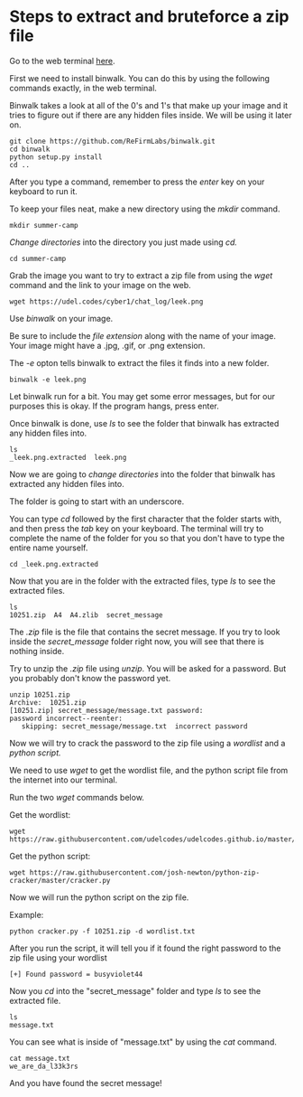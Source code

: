 # Steps to extract and bruteforce a zip file

Go to the web terminal [here](http://157.230.203.138/term).

First we need to install binwalk. You can do this by using the following commands exactly, in the web terminal.

Binwalk takes a look at all of the 0's and 1's that make up your image and it tries to figure out if there are any hidden files inside. We will be using it later on. 

```
git clone https://github.com/ReFirmLabs/binwalk.git
cd binwalk
python setup.py install
cd ..
```

After you type a command, remember to press the *enter* key on your keyboard to run it. 

To keep your files neat, make a new directory using the *mkdir* command. 
```
mkdir summer-camp
```

*Change directories* into the directory you just made using *cd.*
```
cd summer-camp
```
 
Grab the image you want to try to extract a zip file from using the *wget* command and the link to your image on the web. 
```
wget https://udel.codes/cyber1/chat_log/leek.png
```

Use *binwalk* on your image.  

Be sure to include the *file extension* along with the name of your image. Your image might have a .jpg, .gif, or .png extension. 

The *-e* opton tells binwalk to extract the files it finds into a new folder.
```
binwalk -e leek.png
```

Let binwalk run for a bit. You may get some error messages, but for our purposes this is okay. If the program hangs, press enter. 

Once binwalk is done, use *ls* to see the folder that binwalk has extracted any hidden files into. 
```
ls 
_leek.png.extracted  leek.png
```

Now we are going to *change directories* into the folder that binwalk has extracted any hidden files into. 

The folder is going to start with an underscore.  

You can type *cd* followed by the first character that the folder starts with, and then press the *tab* key on your keyboard. The terminal will try to complete the name of the folder for you so that you don't have to type the entire name yourself.  
```
cd _leek.png.extracted
```

Now that you are in the folder with the extracted files, type *ls* to see the extracted files.
```
ls
10251.zip  A4  A4.zlib  secret_message
```

The *.zip* file is the file that contains the secret message. If you try to look inside the *secret_message* folder right now, you will see that there is nothing inside. 

Try to unzip the *.zip* file using *unzip*. You will be asked for a password. But you probably don't know the password yet. 
```
unzip 10251.zip 
Archive:  10251.zip
[10251.zip] secret_message/message.txt password: 
password incorrect--reenter: 
   skipping: secret_message/message.txt  incorrect password
```

Now we will try to crack the password to the zip file using a *wordlist* and a *python script.* 

We need to use *wget* to get the wordlist file, and the python script file from the internet into our terminal. 

Run the two *wget* commands below.

Get the wordlist:
```
wget https://raw.githubusercontent.com/udelcodes/udelcodes.github.io/master/cyber1/chat_log/wordlist.txt
```

Get the python script:
```
wget https://raw.githubusercontent.com/josh-newton/python-zip-cracker/master/cracker.py
```

Now we will run the python script on the zip file.

Example: 
```
python cracker.py -f 10251.zip -d wordlist.txt
```

After you run the script, it will tell you if it found the right password to the zip file using your wordlist 
```
[+] Found password = busyviolet44
```

Now you *cd* into the "secret_message" folder and type *ls* to see the extracted file. 
```
ls
message.txt
```

You can see what is inside of "message.txt" by using the *cat* command.
```
cat message.txt
we_are_da_l33k3rs
```

And you have found the secret message!
